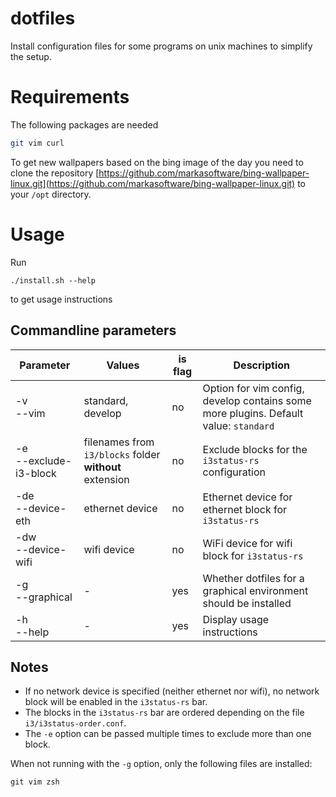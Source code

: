 # dotfiles
Install configuration files for some programs on unix machines to simplify the setup.

# Requirements
The following packages are needed
```sh
git vim curl
```
To get new wallpapers based on the bing image of the day you need to clone the repository [https://github.com/markasoftware/bing-wallpaper-linux.git](https://github.com/markasoftware/bing-wallpaper-linux.git) to your `/opt` directory.

# Usage
Run
```
./install.sh --help
```
to get usage instructions

## Commandline parameters
| Parameter | Values | is flag | Description |
|-|-|-|-|
| -v<br>--vim | standard, develop | no | Option for vim config, develop contains some more plugins. Default value: `standard` |
| -e<br>--exclude-i3-block | filenames from `i3/blocks` folder **without** extension | no | Exclude blocks for the `i3status-rs` configuration |
| -de<br>--device-eth | ethernet device | no | Ethernet device for ethernet block for `i3status-rs` |
| -dw<br>--device-wifi | wifi device | no | WiFi device for wifi block for `i3status-rs` |
| -g<br>--graphical | - | yes | Whether dotfiles for a graphical environment should be installed |\
| -h<br>--help | - | yes | Display usage instructions |

## Notes
* If no network device is specified (neither ethernet nor wifi), no network block will be enabled in the `i3status-rs` bar.
* The blocks in the `i3status-rs` bar are ordered depending on the file `i3/i3status-order.conf`.
* The `-e` option can be passed multiple times to exclude more than one block.

When not running with the `-g` option, only the following files are installed:
```
git vim zsh
```

